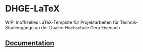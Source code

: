 # DHGE-LaTeX
WIP: Inoffizelles LaTeX-Template für Projektarbeiten für Technik-Studiengänge an der Dualen Hochschule Gera Eisenach

## [Documentation](https://github.com/RvNovae/dhge-latex/wiki)
